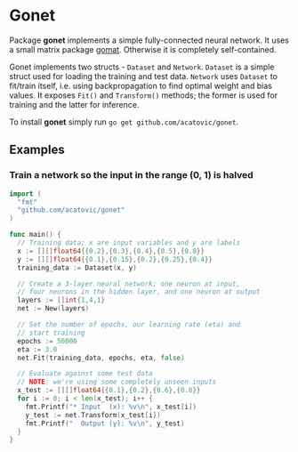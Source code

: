 # Gonet
Package __gonet__ implements a simple fully-connected neural network.
It uses a small matrix package [gomat](http://github.com/acatovic/gomat).
Otherwise it is completely self-contained.

Gonet implements two structs - `Dataset` and `Network`.
`Dataset` is a simple struct used for loading the training and test data.
`Network` uses `Dataset` to fit/train itself, i.e. using backpropagation
to find optimal weight and bias values. It exposes `Fit()` and `Transform()` methods; the former is used for training and the latter for inference.

To install __gonet__ simply run `go get github.com/acatovic/gonet`.

## Examples ##
### Train a network so the input in the range (0, 1) is halved ###
```go
import (
  "fmt"
  "github.com/acatovic/gonet"
)

func main() {
  // Training data; x are input variables and y are labels
  x := [][]float64{{0.2},{0.3},{0.4},{0.5},{0.8}}
  y := [][]float64{{0.1},{0.15},{0.2},{0.25},{0.4}}
  training_data := Dataset(x, y)

  // Create a 3-layer neural network; one neuron at input,
  // four neurons in the hidden layer, and one neuron at output
  layers := []int{1,4,1}
  net := New(layers)

  // Set the number of epochs, our learning rate (eta) and
  // start training
  epochs := 50000
  eta := 3.0
  net.Fit(training_data, epochs, eta, false)

  // Evaluate against some test data
  // NOTE: we're using some completely unseen inputs
  x_test := [][]float64{{0.1},{0.2},{0.6},{0.8}}
  for i := 0; i < len(x_test); i++ {
    fmt.Printf("* Input  (x): %v\n", x_test[i])
    y_test := net.Transform(x_test[i])
    fmt.Printf("  Output (y): %v\n", y_test)
  }
}
```